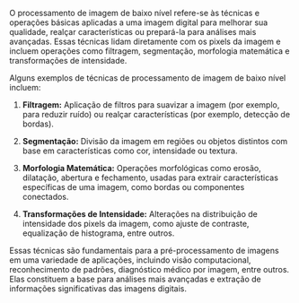 O processamento de imagem de baixo nível refere-se às técnicas e operações básicas aplicadas a uma imagem digital para melhorar sua qualidade, realçar características ou prepará-la para análises mais avançadas. Essas técnicas lidam diretamente com os pixels da imagem e incluem operações como filtragem, segmentação, morfologia matemática e transformações de intensidade.

Alguns exemplos de técnicas de processamento de imagem de baixo nível incluem:

1. **Filtragem:** Aplicação de filtros para suavizar a imagem (por exemplo, para reduzir ruído) ou realçar características (por exemplo, detecção de bordas).

2. **Segmentação:** Divisão da imagem em regiões ou objetos distintos com base em características como cor, intensidade ou textura.

3. **Morfologia Matemática:** Operações morfológicas como erosão, dilatação, abertura e fechamento, usadas para extrair características específicas de uma imagem, como bordas ou componentes conectados.

4. **Transformações de Intensidade:** Alterações na distribuição de intensidade dos pixels da imagem, como ajuste de contraste, equalização de histograma, entre outros.

Essas técnicas são fundamentais para a pré-processamento de imagens em uma variedade de aplicações, incluindo visão computacional, reconhecimento de padrões, diagnóstico médico por imagem, entre outros. Elas constituem a base para análises mais avançadas e extração de informações significativas das imagens digitais.